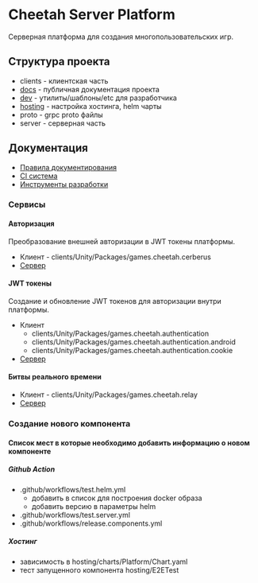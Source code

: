 # Cheetah Server Platform

Серверная платформа для создания многопользовательских игр.

## Структура проекта

- clients - клиентская часть
- [docs](docs/README.md) - публичная документация проекта
- [dev](dev/README.md) - утилиты/шаблоны/etc для разработчика
- [hosting](hosting/README.md) - настройка хостинга, helm чарты
- proto - grpc proto файлы
- server - серверная часть

## Документация

- [Правила документирования](docs/README.md)
- [CI система](.github/index.md)
- [Инструменты разработки](dev/README.md)

### Сервисы

#### Авторизация

Преобразование внешней авторизации в JWT токены платформы.

- Клиент - clients/Unity/Packages/games.cheetah.cerberus
- [Сервер](server/authentication/README.md)

#### JWT токены

Создание и обновление JWT токенов для авторизации внутри платформы.

- Клиент
    - clients/Unity/Packages/games.cheetah.authentication
    - clients/Unity/Packages/games.cheetah.authentication.android
    - clients/Unity/Packages/games.cheetah.authentication.cookie
- [Сервер](server/cerberus/README.md)

#### Битвы реального времени

- Клиент - clients/Unity/Packages/games.cheetah.relay
- [Сервер](server/relay/README.md)

### Создание нового компонента

#### Список мест в которые необходимо добавить информацию о новом компоненте

##### Github Action

- .github/workflows/test.helm.yml
    - добавить в список для построения docker образа
    - добавить версию в параметры helm
- .github/workflows/test.server.yml
- .github/workflows/release.components.yml

##### Хостинг

- зависимость в hosting/charts/Platform/Chart.yaml
- тест запущенного компонента hosting/E2ETest

 


